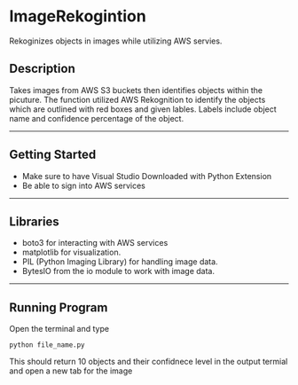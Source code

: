 # ImageRekogintion
Rekoginizes objects in images while utilizing AWS servies.

## Description
Takes images from AWS S3 buckets then identifies objects within the picuture. The function utilized AWS Rekognition to identify the objects which are outlined with red boxes and given lables. Labels include object name and confidence percentage of the object.

---

## Getting Started
- Make sure to have Visual Studio Downloaded with Python Extension
- Be able to sign into AWS services

--- 

## Libraries

- boto3 for interacting with AWS services
- matplotlib for visualization.
- PIL (Python Imaging Library) for handling image data.
- BytesIO from the io module to work with image data.

--- 

## Running Program
Open the terminal and type

    python file_name.py

This should return 10 objects and their confidnece level in the output termial and open a new tab for the image
